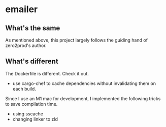 # emailer

## What's the same

As mentioned above, this project largely follows the guiding hand of zero2prod's author.

## What's different

The Dockerfile is different. Check it out.

- use cargo-chef to cache dependencies without invalidating them on each build.

Since I use an M1 mac for development, I implemented the following tricks to save compilation time.

- using sscache
- changing linker to zld
